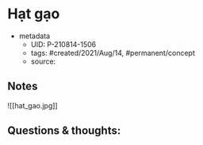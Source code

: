 # Hạt gạo

- metadata
	- UID: P-210814-1506
	- tags: #created/2021/Aug/14, #permanent/concept 
	- source: 

## Notes
![[hat_gao.jpg]]

## Questions & thoughts:
